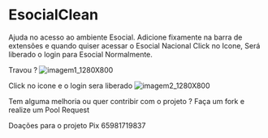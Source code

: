 ﻿# EsocialClean

Ajuda no acesso ao ambiente Esocial.
Adicione fixamente na barra de extensões e quando quiser acessar o Esocial Nacional Click no Icone, Será liberado o login para Esocial Normalmente.

Travou ?
![imagem1_1280X800](https://github.com/user-attachments/assets/3c0b29e1-a12c-48cc-ab21-bfc2c4470650)

Click no icone e o login sera liberado 
![imagem2_1280X800](https://github.com/user-attachments/assets/449e2b4c-bc07-46d3-bc39-f26795b064f3)

Tem alguma melhoria ou quer contribir com o projeto ?
Faça um fork e realize um Pool Request 

Doações para o projeto 
Pix 65981719837

